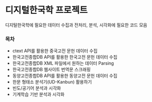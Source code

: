 # 디지털한국학 프로젝트
디지털한국학에 필요한 데이터 수집과 전처리, 분석, 시각화에 필요한 코드 모음

### 목차
* ctext API를 활용한 중국고전 문헌 데이터 수집
* 한국고전종합DB API를 활용한 한국고전 문헌 데이터 수집
* 한국고전종합DB XML 파일에서 원하는 데이터 Parsing
* 한국고전종합DB 웹사이트 번역문 스크래핑
* 동양고전종합DB API를 활용한 동양고전 문헌 데이터 수집
* 한문 형태소 분석기(UD-Kanbun) 활용하기
* 빈도/공기어 분석과 시각화
* 기계학습 기반 분석과 시각화
